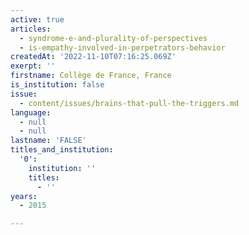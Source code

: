 ```yaml
---
active: true
articles:
  - syndrome-e-and-plurality-of-perspectives
  - is-empathy-involved-in-perpetrators-behavior
createdAt: '2022-11-10T07:16:25.069Z'
exerpt: ''
firstname: Collège de France, France
is_institution: false
issue:
  - content/issues/brains-that-pull-the-triggers.md
language:
  - null
  - null
lastname: 'FALSE'
titles_and_institution:
  '0':
    institution: ''
    titles:
      - ''
years:
  - 2015

---
```

